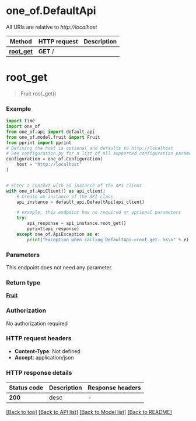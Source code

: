 # one_of.DefaultApi

All URIs are relative to *http://localhost*

Method | HTTP request | Description
------------- | ------------- | -------------
[**root_get**](DefaultApi.md#root_get) | **GET** / | 


# **root_get**
> Fruit root_get()



### Example

```python
import time
import one_of
from one_of.api import default_api
from one_of.model.fruit import Fruit
from pprint import pprint
# Defining the host is optional and defaults to http://localhost
# See configuration.py for a list of all supported configuration parameters.
configuration = one_of.Configuration(
    host = "http://localhost"
)


# Enter a context with an instance of the API client
with one_of.ApiClient() as api_client:
    # Create an instance of the API class
    api_instance = default_api.DefaultApi(api_client)

    # example, this endpoint has no required or optional parameters
    try:
        api_response = api_instance.root_get()
        pprint(api_response)
    except one_of.ApiException as e:
        print("Exception when calling DefaultApi->root_get: %s\n" % e)
```

### Parameters
This endpoint does not need any parameter.

### Return type

[**Fruit**](Fruit.md)

### Authorization

No authorization required

### HTTP request headers

 - **Content-Type**: Not defined
 - **Accept**: application/json

### HTTP response details
| Status code | Description | Response headers |
|-------------|-------------|------------------|
**200** | desc |  -  |

[[Back to top]](#) [[Back to API list]](../README.md#documentation-for-api-endpoints) [[Back to Model list]](../README.md#documentation-for-models) [[Back to README]](../README.md)

